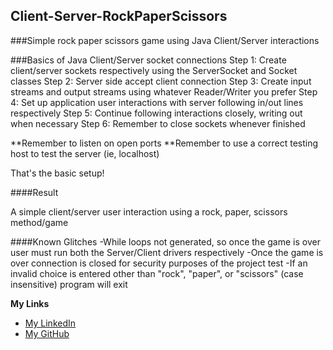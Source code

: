 ## Client-Server-RockPaperScissors
###Simple rock paper scissors game using Java Client/Server interactions

###Basics of Java Client/Server socket connections
Step 1: Create client/server sockets respectively using the ServerSocket and Socket classes
Step 2: Server side accept client connection
Step 3: Create input streams and output streams using whatever Reader/Writer you prefer
Step 4: Set up application user interactions with server following in/out lines respectively
Step 5: Continue following interactions closely, writing out when necessary
Step 6: Remember to close sockets whenever finished

**Remember to listen on open ports 
**Remember to use a correct testing host to test the server (ie, localhost)

That's the basic setup!

####Result

A simple client/server user interaction using a rock, paper, scissors method/game

####Known Glitches
-While loops not generated, so once the game is over user must run both the Server/Client drivers respectively
-Once the game is over connection is closed for security purposes of the project test
-If an invalid choice is entered other than "rock", "paper", or "scissors" (case insensitive) program will exit

**My Links**

- [My LinkedIn](http://linkedin.com/in/dillonmabry)
- [My GitHub](https://github.com/dillonmabry/)


